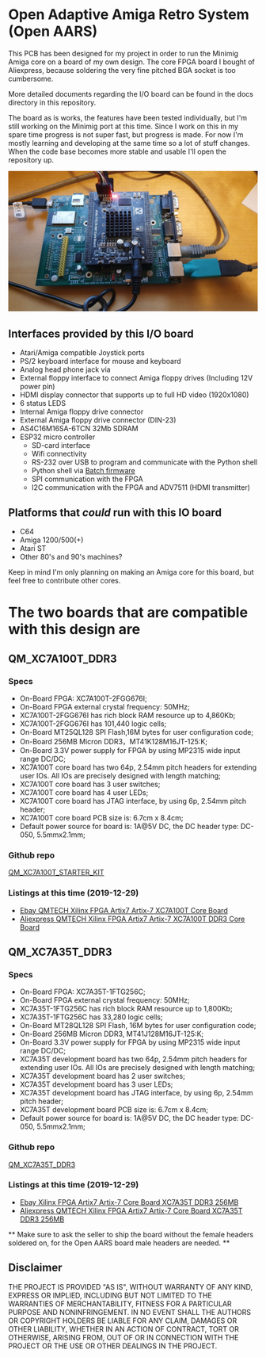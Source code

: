 # Open Adaptive Amiga Retro System (Open AARS)

This PCB has been designed for my project in order to run the Minimig Amiga core on a board of my own design.
The core FPGA board I bought of Aliexpress, because soldering the very fine pitched BGA socket is too cumbersome.

More detailed documents regarding the I/O board can be found in the docs directory in this repository.

The board as is works, the features have been tested individually, but I'm still working on the Minimig port at this time.
Since I work on this in my spare time progress is not super fast, but progress is made.
For now I'm mostly learning and developing at the same time so a lot of stuff changes.
When the code base becomes more stable and usable I'll open the repository up.

![Open AARS V3](images/open_aars_v3.jpg)

## Interfaces provided by this I/O board

- Atari/Amiga compatible Joystick ports
- PS/2 keyboard interface for mouse and keyboard
- Analog head phone jack via
- External floppy interface to connect Amiga floppy drives (Including 12V power pin)
- HDMI display connector that supports up to full HD video (1920x1080)
- 6 status LEDS
- Internal Amiga floppy drive connector
- External Amiga floppy drive connector (DIN-23)
- AS4C16M16SA-6TCN 32Mb SDRAM
- ESP32 micro controller
  - SD-card interface
  - Wifi connectivity
  - RS-232 over USB to program and communicate with the Python shell
  - Python shell via [Batch firmware](https://github.com/badgeteam/ESP32-platform-firmware)
  - SPI communication with the FPGA
  - I2C communication with the FPGA and ADV7511 (HDMI transmitter)

## Platforms that _could_ run with this IO board

- C64
- Amiga 1200/500(+)
- Atari ST
- Other 80's and 90's machines?

Keep in mind I'm only planning on making an Amiga core for this board, but feel free to contribute other cores.

# The two boards that are compatible with this design are

## QM_XC7A100T_DDR3

### Specs

- On-Board FPGA: XC7A100T-2FGG676I;
- On-Board FPGA external crystal frequency: 50MHz;
- XC7A100T-2FGG676I has rich block RAM resource up to 4,860Kb;
- XC7A100T-2FGG676I has 101,440 logic cells;
- On-Board MT25QL128 SPI Flash,16M bytes for user configuration code;
- On-Board 256MB Micron DDR3，MT41K128M16JT-125:K;
- On-Board 3.3V power supply for FPGA by using MP2315 wide input range DC/DC;
- XC7A100T core board has two 64p, 2.54mm pitch headers for extending user IOs. All IOs are precisely designed with length matching;
- XC7A100T core board has 3 user switches;
- XC7A100T core board has 4 user LEDs;
- XC7A100T core board has JTAG interface, by using 6p, 2.54mm pitch header;
- XC7A100T core board PCB size is: 6.7cm x 8.4cm;
- Default power source for board is: 1A@5V DC, the DC header type: DC-050, 5.5mmx2.1mm;

### Github repo

[QM_XC7A100T_STARTER_KIT](https://github.com/ChinaQMTECH/QM_XC7A100T_STARTER_KIT)

### Listings at this time (2019-12-29)

- [Ebay QMTECH Xilinx FPGA Artix7 Artix-7 XC7A100T Core Board](https://www.ebay.com/itm/QMTECH-Xilinx-FPGA-Artix7-Artix-7-XC7A100T-Core-Board-/173922141347)
- [Aliexpress QMTECH Xilinx FPGA Artix7 Artix-7 XC7A100T DDR3 Core Board](vid=bcf629d3-8718-47b9-bad6-a31d7b1e778c&algo_expid=bcf629d3-8718-47b9-bad6-a31d7b1e778c-14&btsid=29203478-817f-4791-b6b6-1687369426ed&ws_ab_test=searchweb0_0,searchweb201602_3,searchweb201603_53)

## QM_XC7A35T_DDR3

### Specs

- On-Board FPGA: XC7A35T-1FTG256C;
- On-Board FPGA external crystal frequency: 50MHz;
- XC7A35T-1FTG256C has rich block RAM resource up to 1,800Kb;
- XC7A35T-1FTG256C has 33,280 logic cells;
- On-Board MT28QL128 SPI Flash, 16M bytes for user configuration code;
- On-Board 256MB Micron DDR3, MT41J128M16JT-125:K;
- On-Board 3.3V power supply for FPGA by using MP2315 wide input range DC/DC;
- XC7A35T development board has two 64p, 2.54mm pitch headers for extending user IOs. All IOs are precisely designed with length matching;
- XC7A35T development board has 2 user switches;
- XC7A35T development board has 3 user LEDs;
- XC7A35T development board has JTAG interface, by using 6p, 2.54mm pitch header;
- XC7A35T development board PCB size is: 6.7cm x 8.4cm;
- Default power source for board is: 1A@5V DC, the DC header type: DC-050, 5.5mmx2.1mm;

### Github repo

[QM_XC7A35T_DDR3](https://github.com/ChinaQMTECH/QM_XC7A35T_DDR3)

### Listings at this time (2019-12-29)

- [Ebay Xilinx FPGA Artix7 Artix-7 Core Board XC7A35T DDR3 256MB](https://www.ebay.com/itm/Xilinx-FPGA-Artix7-Artix-7-Core-Board-XC7A35T-DDR3-256MB/293211934785?hash=item4444cb1041:g:YGgAAOSw5SNdbdkY)
- [Aliexpress QMTECH Xilinx FPGA Artix7 Artix-7 Core Board XC7A35T DDR3 256MB](https://www.aliexpress.com/item/1000006630084.html?spm=a2g0o.productlist.0.0.41cd3b52ViiSyG&algo_pvid=42b95d99-f036-43b5-8cb0-6ca9003178e8&algo_expid=42b95d99-f036-43b5-8cb0-6ca9003178e8-3&btsid=62811540-f61c-4c9d-b4b2-447e53cca01b&ws_ab_test=searchweb0_0,searchweb201602_3,searchweb201603_53)

** Make sure to ask the seller to ship the board without the female headers soldered on, for the Open AARS board male headers are needed. **

## Disclaimer

THE PROJECT IS PROVIDED "AS IS", WITHOUT WARRANTY OF ANY KIND, EXPRESS OR IMPLIED, INCLUDING BUT NOT LIMITED TO THE WARRANTIES OF MERCHANTABILITY, FITNESS FOR A PARTICULAR PURPOSE AND NONINFRINGEMENT. IN NO EVENT SHALL THE AUTHORS OR COPYRIGHT HOLDERS BE LIABLE FOR ANY CLAIM, DAMAGES OR OTHER LIABILITY, WHETHER IN AN ACTION OF CONTRACT, TORT OR OTHERWISE, ARISING FROM, OUT OF OR IN CONNECTION WITH THE PROJECT OR THE USE OR OTHER DEALINGS IN THE PROJECT.
